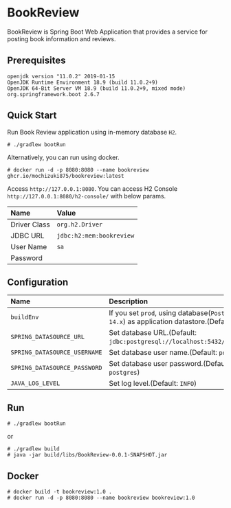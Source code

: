 # BookReview
BookReview is Spring Boot Web Application that provides a service for posting book information and reviews.

## Prerequisites

```
openjdk version "11.0.2" 2019-01-15
OpenJDK Runtime Environment 18.9 (build 11.0.2+9)
OpenJDK 64-Bit Server VM 18.9 (build 11.0.2+9, mixed mode)
org.springframework.boot 2.6.7
```

## Quick Start
Run Book Review application using in-memory database `H2`.

```
# ./gradlew bootRun
```

Alternatively, you can run using docker.

```
# docker run -d -p 8080:8080 --name bookreview ghcr.io/mochizuki875/bookreview:latest
```

Access `http://127.0.0.1:8080`.
You can access H2 Console `http://127.0.0.1:8080/h2-console/` with below params.

|Name         |Value                   |
|:---         |:---                    |
|Driver Class |`org.h2.Driver`         |
|JDBC URL     |`jdbc:h2:mem:bookreview`|
|User Name    |`sa`                    |
|Password     |                        |


## Configuration

|Name                        |Description                                                                                   |Value|
|:---                        |:---                                                                                          |:---|
|`buildEnv`                  |If you set `prod`, using database(`PostgreSQL 14.x`) as application datastore.(Default: `dev`)|`dev`/`prod`|
|`SPRING_DATASOURCE_URL`     |Set database URL.(Default: `jdbc:postgresql://localhost:5432/bookreview`)                     |`jdbc:postgresql://<Host Name>:<Port>/bookreview`|
|`SPRING_DATASOURCE_USERNAME`|Set database user name.(Default: `postgres`)                                                  |`<USERNAME>`|
|`SPRING_DATASOURCE_PASSWORD`|Set database user password.(Default: `postgres`)                                              |`<PASSWORD>`|
|`JAVA_LOG_LEVEL`            |Set log level.(Default: `INFO`)                                                               |`TRACE`/`DEBUG`/`INFO`/`WARN`/`ERROR`/`FATAL`/`OFF`|

## Run

```
# ./gradlew bootRun
```

or

```
# ./gradlew build
# java -jar build/libs/BookReview-0.0.1-SNAPSHOT.jar
```

## Docker

```
# docker build -t bookreview:1.0 .
# docker run -d -p 8080:8080 --name bookreview bookreview:1.0
```